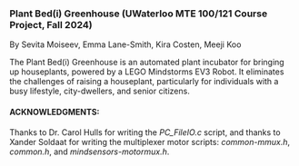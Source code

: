 ### Plant Bed(i) Greenhouse (UWaterloo MTE 100/121 Course Project, Fall 2024)
By Sevita Moiseev, Emma Lane-Smith, Kira Costen, Meeji Koo

The Plant Bed(i) Greenhouse is an automated plant incubator for bringing up houseplants, powered by a LEGO Mindstorms EV3 Robot. It eliminates the
challenges of raising a houseplant, particularly for individuals with a busy lifestyle, city-dwellers, and senior citizens.

#### ACKNOWLEDGMENTS:
Thanks to Dr. Carol Hulls for writing the _PC_FileIO.c_ script, and thanks to Xander Soldaat for writing the multiplexer motor scripts: _common-mmux.h_, _common.h_, and _mindsensors-motormux.h_.
